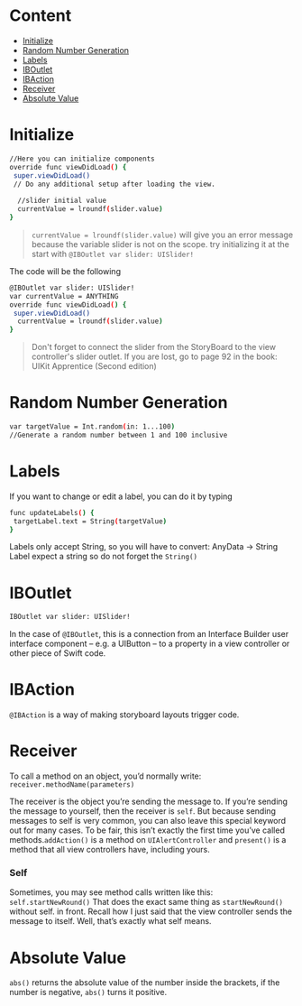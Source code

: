 # Content
- [Initialize](#Initialize)
- [Random Number Generation](#Random-Number-Generation)
- [Labels](#Labels)
- [IBOutlet](#IBOutlet)
- [IBAction](#IBAction)
- [Receiver](#Receiver)
- [Absolute Value](#Absolute-Value)

# Initialize
```sh
//Here you can initialize components
override func viewDidLoad() {
 super.viewDidLoad()
 // Do any additional setup after loading the view.
  
  //slider initial value
  currentValue = lroundf(slider.value)
}
```
> `currentValue = lroundf(slider.value)` will give you an error message because the variable slider is not on the scope.
> try initializing it at the start with `@IBOutlet var slider: UISlider!`

The code will be the following
```sh
@IBOutlet var slider: UISlider!
var currentValue = ANYTHING
override func viewDidLoad() {
 super.viewDidLoad()
  currentValue = lroundf(slider.value)
}
```

> Don't forget to connect the slider from the StoryBoard to the view controller's slider outlet.
> If you are lost, go to page 92 in the book: UIKit Apprentice (Second edition)

# Random Number Generation
```sh
var targetValue = Int.random(in: 1...100)
//Generate a random number between 1 and 100 inclusive
```

# Labels
If you want to change or edit a label, you can do it by typing
```sh
func updateLabels() {
 targetLabel.text = String(targetValue)
}
```
Labels only accept String, so you will have to convert: AnyData -> String
Label expect a string so do not forget the `String()`

# IBOutlet
```sh
IBOutlet var slider: UISlider!
```
In the case of `@IBOutlet`, this is a connection from an Interface Builder user interface component – e.g. a UIButton – to a property in a view controller or other piece of Swift code.
   
# IBAction
`@IBAction` is a way of making storyboard layouts trigger code.

# Receiver
To call a method on an object, you’d normally write: `receiver.methodName(parameters)`

The receiver is the object you’re sending the message to. If you’re sending the 
message to yourself, then the receiver is `self`. But because sending messages to self
is very common, you can also leave this special keyword out for many cases.
To be fair, this isn’t exactly the first time you’ve called methods.`addAction()` is a 
method on `UIAlertController` and `present()` is a method that all view controllers 
have, including yours.

### Self
Sometimes, you may see method calls written like this: `self.startNewRound()`
That does the exact same thing as `startNewRound()` without self. in front. Recall 
how I just said that the view controller sends the message to itself. Well, that’s 
exactly what self means.

# Absolute Value
`abs()` returns the absolute value of the number inside the brackets, if the number is negative, `abs()` turns it positive.
